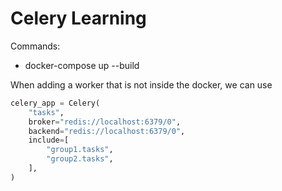 # Celery Learning

Commands:
- docker-compose up --build

When adding a worker that is not inside the docker, we can use
```python
celery_app = Celery(
    "tasks",
    broker="redis://localhost:6379/0",
    backend="redis://localhost:6379/0",
    include=[
        "group1.tasks",
        "group2.tasks",
    ],
)
```
